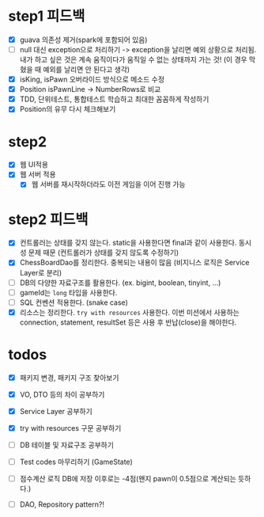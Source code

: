 # step1 피드백
- [x] guava 의존성 제거(spark에 포함되어 있음)
- [ ] null 대신 exception으로 처리하기
  -> exception을 날리면 예외 상황으로 처리됨. 내가 하고 싶은 것은 계속 움직이다가 움직일 수 없는 상태까지 가는 것! 
  (이 경우 막혔을 때 예외를 날리면 안 된다고 생각)
- [x] isKing, isPawn 오버라이드 방식으로 메소드 수정
- [x] Position isPawnLine -> NumberRows로 비교
- [x] TDD, 단위테스트, 통합테스트 학습하고 최대한 꼼꼼하게 작성하기
- [x] Position의 유무 다시 체크해보기
  
# step2

- [x] 웹 UI적용
- [x] 웹 서버 적용
    - [x] 웹 서버를 재시작하더라도 이전 게임을 이어 진행 가능
  
# step2 피드백
- [x] 컨트롤러는 상태를 갖지 않는다. static을 사용한다면 final과 같이 사용한다. 동시성 문제 때문 (컨트롤러가 상태를 갖지 않도록 수정하기)
- [x] ChessBoardDao를 정리한다. 중복되는 내용이 많음 (비지니스 로직은 Service Layer로 분리)
- [ ] DB의 다양한 자료구조를 활용한다. (ex. bigint, boolean, tinyint, ...)
- [ ] gameId는 `long` 타입을 사용한다.
- [ ] SQL 컨벤션 적용한다. (snake case) 
- [x] 리소스는 정리한다. `try with resources` 사용한다. 이번 미션에서 사용하는 connection, statement, resultSet 등은 사용 후 반납(close)을 해야한다.

# todos
- [x] 패키지 변경, 패키지 구조 찾아보기 
- [x] VO, DTO 등의 차이 공부하기
- [x] Service Layer 공부하기
- [x] try with resources 구문 공부하기 
- [ ] DB 테이블 및 자료구조 공부하기 
- [ ] Test codes 마무리하기 (GameState)
- [ ] 점수계산 로직 DB에 저장 이후로는 -4점(왠지 pawn이 0.5점으로 계산되는 듯하다.)
- [ ] DAO, Repository pattern?!


